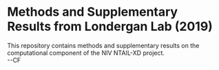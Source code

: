 # Methods and Supplementary Results from Londergan Lab (2019)
This repository contains methods and supplementary results on the computational component of the NIV NTAIL-XD project.  
--CF
